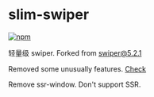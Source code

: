 # slim-swiper

[![npm][npm]][npm-url]

轻量级 swiper. Forked from swiper@5.2.1

Removed some unusually features. [Check](./scripts/build-config.js)

Remove ssr-window. Don't support SSR.

[npm]: https://img.shields.io/npm/v/slim-swiper
[npm-url]: https://www.npmjs.com/package/slim-swiper

